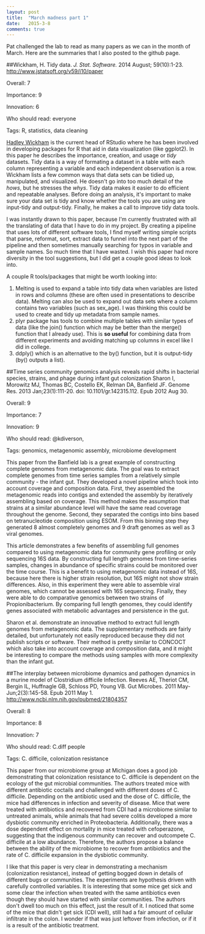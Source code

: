 ```yaml
---
layout: post
title:  "March madness part 1"
date:   2015-3-8
comments: true
---
```


Pat challenged the lab to read as many papers as we can in the month of March. Here are the summaries that I also posted to the github page. 

##Wickham, H. Tidy data. *J. Stat. Software.* 2014 August; 59(10):1-23.
http://www.jstatsoft.org/v59/i10/paper

Overall: 7

Importance: 9

Innovation: 6

Who should read: everyone

Tags: R, statistics, data cleaning

[Hadley Wickham](http://en.wikipedia.org/wiki/Hadley_Wickham) is the current head of RStudio where he has been involved in developing packages for R that aid in data visualization (like ggplot2). In this paper he describes the importance, creation, and usage or *tidy* datasets. Tidy data is a way of formating a dataset in a table with each column representing a variable and each independent observation is a row. Wickham lists a few common ways that data sets can be tidied up, manipulated, and visualized. He doesn't go into too much detail of the *hows*, but he stresses the *whys*. Tidy data makes it easier to do efficient and repeatable analyses. Before doing an analysis, it's important to make sure your data set is tidy and know whether the tools you are using are input-tidy and output-tidy. Finally, he makes a call to improve tidy data tools.

I was instantly drawn to this paper, because I'm currently frustrated with all the translating of data that I have to do in my project. By creating a pipeline that uses lots of different software tools, I find myself writing simple scripts that parse, reformat, sort, extract data to funnel into the next part of the pipeline and then sometimes manually searching for typos in variable and sample names. So much time that I have wasted. I wish this paper had more diversity in the tool suggestions, but I did get a couple good ideas to look into. 

A couple R tools/packages that might be worth looking into:

1. Melting is used to expand a table into tidy data when variables are listed in rows and columns (these are often used in presentations to describe data). Melting can also be used to expand out data sets where a column contains two variables (such as sex_age). I was thinking this could be used to create and tidy up metadata from sample names. 
2. plyr package has tools to combine multiple tables with similar types of data (like the join() function which may be better than the merge() function that I already use). This is **so useful** for combining data from different experiments and avoiding matching up columns in excel like I did in college. 
3. ddply() which is an alternative to the by() function, but it is output-tidy (by() outputs a list).

##Time series community genomics analysis reveals rapid shifts in bacterial species, strains, and phage during infant gut colonization Sharon I, Morowitz MJ, Thomas BC, Costello EK, Relman DA, Banfield JF. Genome Res. 2013 Jan;23(1):111-20. doi: 10.1101/gr.142315.112. Epub 2012 Aug 30.

Overall: 9

Importance: 7

Innovation: 9

Who should read: @kdiverson, 

Tags: genomics, metagenomic assembly, microbiome development 

This paper from the Banfield lab is a great example of constructing complete genomes from metagenomic data. The goal was to extract complete genomes from time series samples from a relatively simple community - the infant gut. They developed a novel pipeline which took into account coverage and composition data. First, they assembled the metagenomic reads into contigs and extended the assembly by iteratively assembling based on coverage. This method makes the assumption that strains at a similar abundance level will have the same read coverage throughout the genome. Second, they separated the contigs into bins based on tetranucleotide composition using ESOM. From this binning step they generated 8 almost completely genomes and 9 draft genomes as well as 3 viral genomes. 

This article demonstrates a few benefits of assembling full genomes compared to using metagenomic data for community gene profiling or only sequencing 16S data. By constructing full length genomes from time-series samples, changes in abundance of specific strains could be monitored over the time course. This is a benefit to using metagenomic data instead of 16S, because here there is higher strain resolution, but 16S might not show strain differences. Also, in this experiment they were able to assemble viral genomes, which cannot be assessed with 16S sequencing. Finally, they were able to do comparative genomics between two strains of Propionibacterium. By comparing full length genomes, they could identify genes associated with metabolic advantages and persistence in the gut. 

Sharon et al. demonstrate an innovative method to extract full length genomes from metagenomic data. The supplementary methods are fairly detailed, but unfortunately not easily reproduced because they did not publish scripts or software. Their method is pretty similar to CONCOCT which also take into account coverage and composition data, and it might be interesting to compare the methods using samples with more complexity than the infant gut. 


##The interplay between microbiome dynamics and pathogen dynamics in a murine model of Clostridium difficile Infection.
Reeves AE, Theriot CM, Bergin IL, Huffnagle GB, Schloss PD, Young VB.
Gut Microbes. 2011 May-Jun;2(3):145-58. Epub 2011 May 1.
http://www.ncbi.nlm.nih.gov/pubmed/21804357

Overall: 8

Importance: 8

Innovation: 7

Who should read: C.diff people

Tags: C. difficile, colonization resistance

This paper from our microbiome group at Michigan does a good job demonstrating that colonization resistance to C. difficile is dependent on the ecology of the gut microbial communities. The authors treated mice with different antibiotic coctails and challenged with different doses of C. difficile. Depending on the antibiotic used and the dose of C. difficile, the mice had differences in infection and severity of disease. Mice that were treated with antibiotics and recovered from CDI had a microbiome similar to untreated animals, while animals that had severe colitis developed a more dysbiotic community enriched in Proteobacteria. Additionally, there was a dose dependent effect on mortality in mice treated with cefoperazone, suggesting that the indigenous community can recover and outcompete C. difficile at a low abundance. Therefore, the authors propose a balance between the ability of the microbiome to recover from antibiotics and the rate of C. difficile expansion in the dysbiotic community. 

I like that this paper is very clear in demonstrating a mechanism (colonization resistance), instead of getting bogged down in details of different bugs or communities. The experiments are hypothesis driven with carefully controlled variables. It is  interesting that some mice get sick and some clear the infection when treated with the same antibiotics even though they should have started with similar communities. The authors don't dwell too much on this effect, just the result of it. I noticed that some of the mice that didn't get sick (CDI well), still had a fair amount of cellular infiltrate in the colon. I wonder if that was just leftover from infection, or if it is a result of the antibiotic treatment. 













